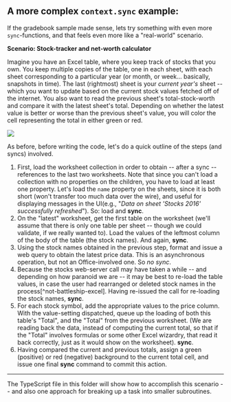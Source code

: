 ## A more complex `context.sync` example:

If the gradebook sample made sense, lets try something with even more `sync`-functions, and that feels even more like a "real-world" scenario.

**Scenario: Stock-tracker and net-worth calculator**

Imagine you have an Excel table, where you keep track of stocks that you own.  You keep multiple copies of the table, one in each sheet, with each sheet corresponding to a particular year (or month, or week... basically, snapshots in time). The last (rightmost) sheet is your *current year's* sheet -- which you want to update based on the current stock values fetched off of the internet. You also want to read the previous sheet's total-stock-worth and compare it with the latest sheet's total. Depending on whether the latest value is better or worse than the previous sheet's value, you will color the cell representing the total in either green or red.

![](http://buildingofficeaddins.com/wp-content/uploads/Stocks-Table.jpg)


As before, before writing the code, let's do a quick outline of the steps (and syncs) involved.

1. First, load the worksheet collection in order to obtain -- after a sync -- references to the last two worksheets. Note that since you can't load a collection with no properties on the children, you have to load at least one property. Let's load the `name` property on the sheets, since it is both short (won't transfer too much data over the wire), and useful for displaying messages in the UI(e.g., "*Data on sheet 'Stocks 2016' successfully refreshed*").  So: load and **sync**.
2. On the "latest" worksheet, get the first table on the worksheet (we'll assume that there is only one table per sheet -- though we could validate, if we really wanted to). Load the values of the leftmost column of the body of the table (the stock names). And again, **sync**.
3. Using the stock names obtained in the previous step, format and issue a web query to obtain the latest price data. This is an asynchronous operation, but not an Office-involved one.  So *no sync*.
4. Because the stocks web-server call may have taken a while -- and depending on how paranoid we are -- it may be best to re-load the table values, in case the user had rearranged or deleted stock names in the process[^not-battleship-excel]. Having re-issued the call for re-loading the stock names, **sync**. 
5. For each stock symbol, add the appropriate values to the price column. With the value-setting dispatched, queue up the loading of both this table's "Total", and the "Total" from the previous worksheet. (We are reading back the data, instead of computing the current total, so that if the "Total" involves formulas or some other Excel wizardry, that read it back correctly, just as it would show on the worksheet). **sync**.
6. Having compared the current and previous totals, assign a green (positive) or red (negative) background to the current total cell, and issue one final **sync** command to commit this action.

***

The TypeScript file in this folder will show how to accomplish this scenario -- and also one approach for breaking up a task into smaller subroutines.

